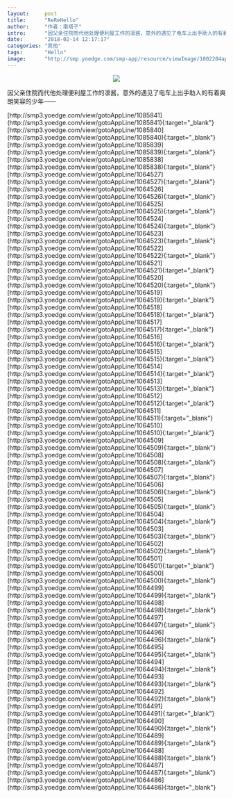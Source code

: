 ```yaml
---
layout:     post
title:      "ReReHello"
author:     "作者：南塔子"
intro:      "因父亲住院而代他处理便利屋工作的凛酱，意外的遇见了电车上出手助人的有着爽朗笑容的少年——"
date:       "2018-02-14 12:17:17"
categories: "其他"
tags:       "Hello"
image:      "http://smp.yoedge.com/smp-app/resource/viewImage/1002204appline.png"
---
```

<div style="text-align: center">
<p><img src="http://smp.yoedge.com/smp-app/resource/viewImage/1002204appline.png"/></p>
</div>
<p class="post-meta">
<span>因父亲住院而代他处理便利屋工作的凛酱，意外的遇见了电车上出手助人的有着爽朗笑容的少年——</span>
</p>
[http://smp3.yoedge.com/view/gotoAppLine/1085841](http://smp3.yoedge.com/view/gotoAppLine/1085841){:target="_blank"}
[http://smp3.yoedge.com/view/gotoAppLine/1085840](http://smp3.yoedge.com/view/gotoAppLine/1085840){:target="_blank"}
[http://smp3.yoedge.com/view/gotoAppLine/1085839](http://smp3.yoedge.com/view/gotoAppLine/1085839){:target="_blank"}
[http://smp3.yoedge.com/view/gotoAppLine/1085838](http://smp3.yoedge.com/view/gotoAppLine/1085838){:target="_blank"}
[http://smp3.yoedge.com/view/gotoAppLine/1064527](http://smp3.yoedge.com/view/gotoAppLine/1064527){:target="_blank"}
[http://smp3.yoedge.com/view/gotoAppLine/1064526](http://smp3.yoedge.com/view/gotoAppLine/1064526){:target="_blank"}
[http://smp3.yoedge.com/view/gotoAppLine/1064525](http://smp3.yoedge.com/view/gotoAppLine/1064525){:target="_blank"}
[http://smp3.yoedge.com/view/gotoAppLine/1064524](http://smp3.yoedge.com/view/gotoAppLine/1064524){:target="_blank"}
[http://smp3.yoedge.com/view/gotoAppLine/1064523](http://smp3.yoedge.com/view/gotoAppLine/1064523){:target="_blank"}
[http://smp3.yoedge.com/view/gotoAppLine/1064522](http://smp3.yoedge.com/view/gotoAppLine/1064522){:target="_blank"}
[http://smp3.yoedge.com/view/gotoAppLine/1064521](http://smp3.yoedge.com/view/gotoAppLine/1064521){:target="_blank"}
[http://smp3.yoedge.com/view/gotoAppLine/1064520](http://smp3.yoedge.com/view/gotoAppLine/1064520){:target="_blank"}
[http://smp3.yoedge.com/view/gotoAppLine/1064519](http://smp3.yoedge.com/view/gotoAppLine/1064519){:target="_blank"}
[http://smp3.yoedge.com/view/gotoAppLine/1064518](http://smp3.yoedge.com/view/gotoAppLine/1064518){:target="_blank"}
[http://smp3.yoedge.com/view/gotoAppLine/1064517](http://smp3.yoedge.com/view/gotoAppLine/1064517){:target="_blank"}
[http://smp3.yoedge.com/view/gotoAppLine/1064516](http://smp3.yoedge.com/view/gotoAppLine/1064516){:target="_blank"}
[http://smp3.yoedge.com/view/gotoAppLine/1064515](http://smp3.yoedge.com/view/gotoAppLine/1064515){:target="_blank"}
[http://smp3.yoedge.com/view/gotoAppLine/1064514](http://smp3.yoedge.com/view/gotoAppLine/1064514){:target="_blank"}
[http://smp3.yoedge.com/view/gotoAppLine/1064513](http://smp3.yoedge.com/view/gotoAppLine/1064513){:target="_blank"}
[http://smp3.yoedge.com/view/gotoAppLine/1064512](http://smp3.yoedge.com/view/gotoAppLine/1064512){:target="_blank"}
[http://smp3.yoedge.com/view/gotoAppLine/1064511](http://smp3.yoedge.com/view/gotoAppLine/1064511){:target="_blank"}
[http://smp3.yoedge.com/view/gotoAppLine/1064510](http://smp3.yoedge.com/view/gotoAppLine/1064510){:target="_blank"}
[http://smp3.yoedge.com/view/gotoAppLine/1064509](http://smp3.yoedge.com/view/gotoAppLine/1064509){:target="_blank"}
[http://smp3.yoedge.com/view/gotoAppLine/1064508](http://smp3.yoedge.com/view/gotoAppLine/1064508){:target="_blank"}
[http://smp3.yoedge.com/view/gotoAppLine/1064507](http://smp3.yoedge.com/view/gotoAppLine/1064507){:target="_blank"}
[http://smp3.yoedge.com/view/gotoAppLine/1064506](http://smp3.yoedge.com/view/gotoAppLine/1064506){:target="_blank"}
[http://smp3.yoedge.com/view/gotoAppLine/1064505](http://smp3.yoedge.com/view/gotoAppLine/1064505){:target="_blank"}
[http://smp3.yoedge.com/view/gotoAppLine/1064504](http://smp3.yoedge.com/view/gotoAppLine/1064504){:target="_blank"}
[http://smp3.yoedge.com/view/gotoAppLine/1064503](http://smp3.yoedge.com/view/gotoAppLine/1064503){:target="_blank"}
[http://smp3.yoedge.com/view/gotoAppLine/1064502](http://smp3.yoedge.com/view/gotoAppLine/1064502){:target="_blank"}
[http://smp3.yoedge.com/view/gotoAppLine/1064501](http://smp3.yoedge.com/view/gotoAppLine/1064501){:target="_blank"}
[http://smp3.yoedge.com/view/gotoAppLine/1064500](http://smp3.yoedge.com/view/gotoAppLine/1064500){:target="_blank"}
[http://smp3.yoedge.com/view/gotoAppLine/1064499](http://smp3.yoedge.com/view/gotoAppLine/1064499){:target="_blank"}
[http://smp3.yoedge.com/view/gotoAppLine/1064498](http://smp3.yoedge.com/view/gotoAppLine/1064498){:target="_blank"}
[http://smp3.yoedge.com/view/gotoAppLine/1064497](http://smp3.yoedge.com/view/gotoAppLine/1064497){:target="_blank"}
[http://smp3.yoedge.com/view/gotoAppLine/1064496](http://smp3.yoedge.com/view/gotoAppLine/1064496){:target="_blank"}
[http://smp3.yoedge.com/view/gotoAppLine/1064495](http://smp3.yoedge.com/view/gotoAppLine/1064495){:target="_blank"}
[http://smp3.yoedge.com/view/gotoAppLine/1064494](http://smp3.yoedge.com/view/gotoAppLine/1064494){:target="_blank"}
[http://smp3.yoedge.com/view/gotoAppLine/1064493](http://smp3.yoedge.com/view/gotoAppLine/1064493){:target="_blank"}
[http://smp3.yoedge.com/view/gotoAppLine/1064492](http://smp3.yoedge.com/view/gotoAppLine/1064492){:target="_blank"}
[http://smp3.yoedge.com/view/gotoAppLine/1064491](http://smp3.yoedge.com/view/gotoAppLine/1064491){:target="_blank"}
[http://smp3.yoedge.com/view/gotoAppLine/1064490](http://smp3.yoedge.com/view/gotoAppLine/1064490){:target="_blank"}
[http://smp3.yoedge.com/view/gotoAppLine/1064489](http://smp3.yoedge.com/view/gotoAppLine/1064489){:target="_blank"}
[http://smp3.yoedge.com/view/gotoAppLine/1064488](http://smp3.yoedge.com/view/gotoAppLine/1064488){:target="_blank"}
[http://smp3.yoedge.com/view/gotoAppLine/1064487](http://smp3.yoedge.com/view/gotoAppLine/1064487){:target="_blank"}
[http://smp3.yoedge.com/view/gotoAppLine/1064486](http://smp3.yoedge.com/view/gotoAppLine/1064486){:target="_blank"}


